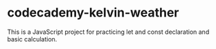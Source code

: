 # codecademy-kelvin-weather
This is a JavaScript project for practicing let and const declaration and basic calculation.
